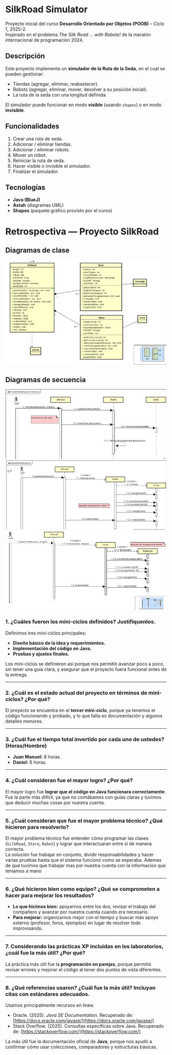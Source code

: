 # SilkRoad Simulator

Proyecto inicial del curso **Desarrollo Orientado por Objetos (POOB)** – Ciclo 1, 2025-2.  
Inspirado en el problema *The Silk Road … with Robots!* de la maratón internacional de programación 2024.

## Descripción
Este proyecto implementa un **simulador de la Ruta de la Seda**, en el cual se pueden gestionar:
- Tiendas (agregar, eliminar, reabastecer).
- Robots (agregar, eliminar, mover, devolver a su posición inicial).
- La ruta de la seda con una longitud definida.

El simulador puede funcionar en modo **visible** (usando `shapes`) o en modo **invisible**.

## Funcionalidades
1. Crear una ruta de seda.
2. Adicionar / eliminar tiendas.
3. Adicionar / eliminar robots.
4. Mover un robot.
5. Reiniciar la ruta de seda.
6. Hacer visible o invisible el simulador.
7. Finalizar el simulador.

## Tecnologías
- **Java (BlueJ)**  
- **Astah** (diagramas UML)  
- **Shapes** (paquete gráfico provisto por el curso)
# Retrospectiva — Proyecto SilkRoad

## Diagramas de clase
![Captura de pantalla](imagenes/Captura%20de%20pantalla_2025-09-11_18-00-24.png)

## Diagramas de secuencia
![Captura de pantalla 2](imagenes/Captura%20de%20pantalla_2025-09-11_18-00-47.png)
![Captura de pantalla 3](imagenes/Captura%20de%20pantalla_2025-09-11_18-01-05.png)
![Captura de pantalla 4](imagenes/Captura%20de%20pantalla_2025-09-11_18-02-07.png)

### 1. ¿Cuáles fueron los mini-ciclos definidos? Justifíquenlos.  
Definimos tres mini-ciclos principales:  
- **Diseño básico de la idea y requerimientos.**  
- **Implementación del código en Java.**  
- **Pruebas y ajustes finales.**  

Los mini-ciclos se definieron así porque nos permitió avanzar poco a poco, sin tener una guía clara, y asegurar que el proyecto fuera funcional antes de la entrega.

---

### 2. ¿Cuál es el estado actual del proyecto en términos de mini-ciclos? ¿Por qué?  
El proyecto se encuentra en el **tercer mini-ciclo**, porque ya tenemos el código funcionando y probado, y lo que falta es documentación y algunos detalles menores.

---

### 3. ¿Cuál fue el tiempo total invertido por cada uno de ustedes? (Horas/Hombre)  
- **Juan Manuel:** 8 horas.  
- **Daniel:** 6 horas.  

---

### 4. ¿Cuál consideran fue el mayor logro? ¿Por qué?  
El mayor logro fue **lograr que el código en Java funcionara correctamente**. Fue la parte más difícil, ya que no contábamos con guías claras y tuvimos que deducir muchas cosas por nuestra cuenta.

---

### 5. ¿Cuál consideran que fue el mayor problema técnico? ¿Qué hicieron para resolverlo?  

El mayor problema técnico fue entender cómo programar las clases (`SilkRoad`, `Store`, `Robot`) y lograr que interactuaran entre sí de manera correcta.  
La solución fue trabajar en conjunto, dividir responsabilidades y hacer varias pruebas hasta que el sistema funcionó como se esperaba.
Ademas de que tuvimos que trabajar mas por nuestra cuenta con la informacion que teniamos a mano

---

### 6. ¿Qué hicieron bien como equipo? ¿Qué se comprometen a hacer para mejorar los resultados?  
- **Lo que hicimos bien:** apoyarnos entre los dos, revisar el trabajo del compañero y avanzar por nuestra cuenta cuando era necesario.  
- **Para mejorar:** organizarnos mejor con el tiempo y buscar más apoyo externo (profesor, foros, ejemplos) en lugar de resolver todo improvisando.

---

### 7. Considerando las prácticas XP incluidas en los laboratorios, ¿cuál fue la más útil? ¿Por qué?  
La práctica más útil fue la **programación en parejas**, porque permitió revisar errores y mejorar el código al tener dos puntos de vista diferentes.

---

### 8. ¿Qué referencias usaron? ¿Cuál fue la más útil? Incluyan citas con estándares adecuados.  
Usamos principalmente recursos en línea:  
- Oracle. (2025). *Java SE Documentation*. Recuperado de: [https://docs.oracle.com/javase/](https://docs.oracle.com/javase/)  
- Stack Overflow. (2025). Consultas específicas sobre Java. Recuperado de: [https://stackoverflow.com/](https://stackoverflow.com/)  

La más útil fue la documentación oficial de **Java**, porque nos ayudó a confirmar cómo usar colecciones, comparadores y estructuras básicas.

